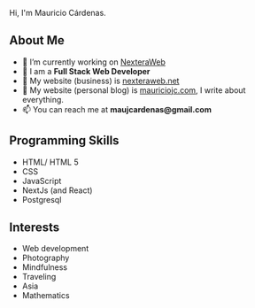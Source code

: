   <p>Hi, I'm Mauricio Cárdenas.</p>
  
  <h2>About Me</h2>
  <ul>
    <li>🔭 I’m currently working on <a href="https://nexteraweb.net">NexteraWeb</a></li>
    <li>🌱 I am a <strong>Full Stack Web Developer</strong></li>
    <li>📝 My website (business) is <a href="https://nexteraweb.net">nexteraweb.net</a></li>
    <li>📝 My website (personal blog) is <a href="https://mauriciojc.com">mauriciojc.com</a>, I write about everything.</li>
    <li>📫 You can reach me at <strong>maujcardenas@gmail.com</strong></li>
  </ul>
  
  <h2>Programming Skills</h2>
  <ul>
    <li>HTML/ HTML 5</li>
    <li>CSS</li>
    <li>JavaScript</li>
    <li>NextJs (and React)</li>
    <li>Postgresql</li>
  </ul>
  
  <h2>Interests</h2>
  <ul>
    <li>Web development</li>
    <li>Photography</li>
    <li>Mindfulness</li>
    <li>Traveling</li>
    <li>Asia</li>
  <li>Mathematics</li>
  </ul>
